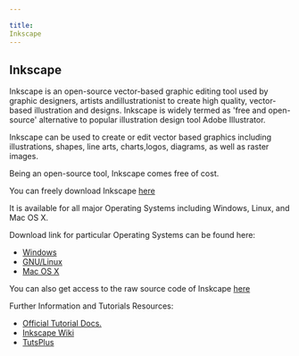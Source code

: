 ```yaml
---

title:
Inkscape
---
```


## Inkscape

Inkscape is an open-source vector-based graphic editing tool used by graphic designers, artists andillustrationist to create high quality,
vector-based illustration and designs. Inkscape is widely termed as 'free and open-source' alternative 
to popular illustration design tool Adobe Illustrator.

Inkscape can be used to create or edit vector based graphics including illustrations, shapes, line arts, charts,logos, diagrams, 
as well as raster images.

Being an open-source tool, Inkscape comes free of cost. 

You can freely download Inkscape [here](https://inkscape.org/release/0.92.3/)

It is available for all major Operating Systems including Windows, Linux, and Mac OS X.

Download link for particular Operating Systems can be found here:

- [Windows](https://inkscape.org/release/0.92.3/windows/)
- [GNU/Linux](https://inkscape.org/release/0.92.3/gnulinux/)
- [Mac OS X](https://inkscape.org/release/0.92.3/mac-os-x/dl/)

You can also get access to the raw source code of Inskcape [here](https://inkscape.org/release/0.92.3/source/)

Further Information and Tutorials Resources:

- [Official Tutorial Docs.](https://inkscape.org/learn/tutorials/)
- [Inkscape Wiki](http://wiki.inkscape.org/wiki/index.php/Compiling_Inkscape)
- [TutsPlus](https://design.tutsplus.com/articles/back-to-school-28-easy-inkscape-tutorials--cms-21870)
